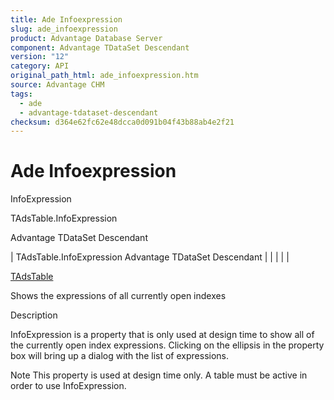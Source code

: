 ```yaml
---
title: Ade Infoexpression
slug: ade_infoexpression
product: Advantage Database Server
component: Advantage TDataSet Descendant
version: "12"
category: API
original_path_html: ade_infoexpression.htm
source: Advantage CHM
tags:
  - ade
  - advantage-tdataset-descendant
checksum: d364e62fc62e48dcca0d091b04f43b88ab4e2f21
---
```


# Ade Infoexpression

InfoExpression

TAdsTable.InfoExpression

Advantage TDataSet Descendant

| TAdsTable.InfoExpression  Advantage TDataSet Descendant |  |  |  |  |

[TAdsTable](ade_tadstable_7.md)

Shows the expressions of all currently open indexes

Description

InfoExpression is a property that is only used at design time to show all of the currently open index expressions. Clicking on the ellipsis in the property box will bring up a dialog with the list of expressions.

Note This property is used at design time only. A table must be active in order to use InfoExpression.
